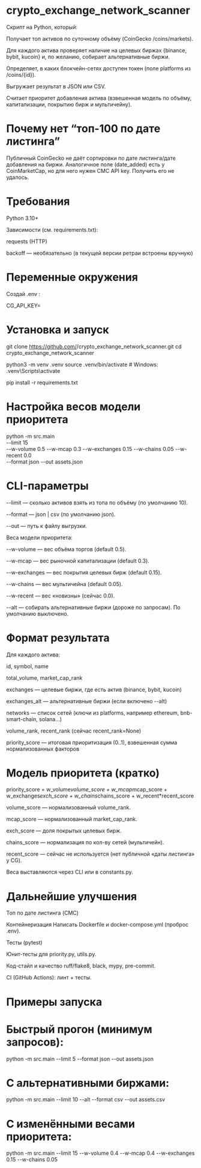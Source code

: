 # crypto_exchange_network_scanner

Скрипт на Python, который:

Получает топ активов по суточному объёму (CoinGecko /coins/markets).

Для каждого актива проверяет наличие на целевых биржах {binance, bybit, kucoin} и, по желанию, собирает альтернативные биржи.

Определяет, в каких блокчейн-сетях доступен токен (поле platforms из /coins/{id}).

Выгружает результат в JSON или CSV.

Считает приоритет добавления актива (взвешенная модель по объёму, капитализации, покрытию бирж и мультичейну).

# Почему нет “топ-100 по дате листинга”
Публичный CoinGecko не даёт сортировки по дате листинга/дате добавления на биржи. Аналогичное поле (date_added) есть у CoinMarketCap, но для него нужен CMC API key. Получить его не удалось.

# Требования

Python 3.10+

Зависимости (см. requirements.txt):

requests (HTTP)

backoff — необязательно (в текущей версии ретраи встроены вручную)

# Переменные окружения

Создай .env :

CG_API_KEY=


# Установка и запуск
git clone https://github.com/<you>/crypto_exchange_network_scanner.git
cd crypto_exchange_network_scanner

python3 -m venv .venv
source .venv/bin/activate           # Windows: .venv\Scripts\activate

pip install -r requirements.txt

# Настройка весов модели приоритета
python -m src.main \
  --limit 15 \
  --w-volume 0.5 --w-mcap 0.3 --w-exchanges 0.15 --w-chains 0.05 --w-recent 0.0 \
  --format json --out assets.json

# CLI-параметры

--limit — сколько активов взять из топа по объёму (по умолчанию 10).

--format — json | csv (по умолчанию json).

--out — путь к файлу выгрузки.

Веса модели приоритета:

--w-volume — вес объёма торгов (default 0.5).

--w-mcap — вес рыночной капитализации (default 0.3).

--w-exchanges — вес покрытия целевых бирж (default 0.15).

--w-chains — вес мультичейна (default 0.05).

--w-recent — вес «новизны» (сейчас 0.0).

--alt — собирать альтернативные биржи (дороже по запросам). По умолчанию выключено.

# Формат результата

Для каждого актива:

id, symbol, name

total_volume, market_cap_rank

exchanges — целевые биржи, где есть актив (binance, bybit, kucoin)

exchanges_alt — альтернативные биржи (если включено --alt)

networks — список сетей (ключи из platforms, например ethereum, bnb-smart-chain, solana…)

volume_rank, recent_rank (сейчас recent_rank=None)

priority_score — итоговая приоритизация (0..1), взвешенная сумма нормализованных факторов

# Модель приоритета (кратко)

priority_score = w_volume*volume_score + w_mcap*mcap_score + w_exchanges*exch_score + w_chains*chains_score + w_recent*recent_score

volume_score — нормализованный volume_rank.

mcap_score — нормализованный market_cap_rank.

exch_score — доля покрытых целевых бирж.

chains_score — нормализация по кол-ву сетей (мультичейн).

recent_score — сейчас не используется (нет публичной «даты листинга» у CG).

Веса выставляются через CLI или в constants.py.


# Дальнейшие улучшения 

Топ по дате листинга (CMC)

Контейнеризация
Написать Dockerfile и docker-compose.yml (проброс .env).

Тесты (pytest)

Юнит-тесты для priority.py, utils.py.


Код-стайл и качество
ruff/flake8, black, mypy, pre-commit.

CI (GitHub Actions): линт + тесты.


#  Примеры запуска
# Быстрый прогон (минимум запросов):
python -m src.main --limit 5 --format json --out assets.json

# С альтернативными биржами:
python -m src.main --limit 10 --alt --format csv --out assets.csv

# С изменёнными весами приоритета:
python -m src.main --limit 15 --w-volume 0.4 --w-mcap 0.4 --w-exchanges 0.15 --w-chains 0.05
